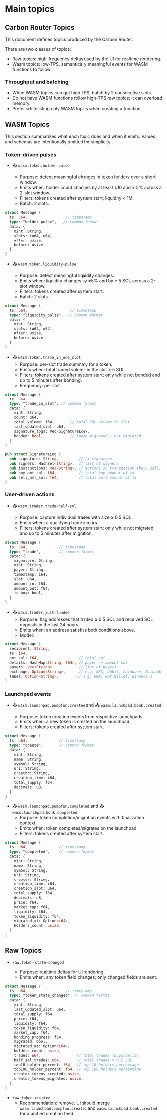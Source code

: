 # Main topics

## Carbon Router Topics

This document defines topics produced by the Carbon Router.

There are two classes of topics:

- Raw topics: high-frequency deltas used by the UI for realtime rendering.
- Wasm topics: low-TPS, semantically meaningful events for WASM functions to follow.

### Throughput and batching

- When WASM topics can get high TPS, batch by 2 consecutive slots.
- Do not have WASM functions follow high-TPS raw topics; it can overload memory.
- Prefer whitelisting only WASM topics when creating a function.

## WASM Topics

This section summarizes what each topic does and when it emits. Values and schemas are intentionally omitted for simplicity.

### Token-driven pulses

- 📤 `wasm.token.holder-pulse`

  - Purpose: detect meaningful changes in token holders over a short window.
  - Emits when: holder count changes by at least ±10 and ≥ 5% across a 2-slot window.
  - Filters: tokens created after system start; liquidity < 1M.
  - Batch: 2 slots.

```rust
struct Message {
  ts: u64,                 // timestamp
  type: "holder_pulse",   // common format
  data: {
    mint: String,
    slots: (u64, u64),
    after: usize,
    before: usize,
  }
}
```

- 📤 `wasm.token.liquidity-pulse`

  - Purpose: detect meaningful liquidity changes.
  - Emits when: liquidity changes by ±5% and by ≥ 5 SOL across a 2-slot window.
  - Filters: tokens created after system start.
  - Batch: 2 slots.

```rust
struct Message {
  ts: u64,                   // timestamp
  type: "liquidity_pulse",  // common format
  data: {
    mint: String,
    slots: (u64, u64),
    after: usize,
    before: usize,
  }
}
```

- 📤 `wasm.token.trade_in_one_slot`
  - Purpose: per-slot trade summary for a token.
  - Emits when: total traded volume in the slot ≥ 5 SOL.
  - Filters: tokens created after system start; only while not bonded and up to 5 minutes after bonding.
  - Frequency: per slot.

```rust
struct Message {
  ts: u64,
  type: "trade_in_slot", // common format
  data: {
    mint: String,
    count: u64,
    total_volume: f64,       // total SOL volume in slot
    last_updated_slot: u64,
    signature_logs: Vec<SignatureLog>,
    bonded: bool,            // token migrated / not migrated
  }
}

pub struct SignatureLog {
  pub signature: String,         // tx signature
  pub signers: HashSet<String>,  // list of signers
  pub instructions: Vec<String>, // actions in transaction (buy, sell, create)
  pub buy_amt_sol: f64,          // total buy amount of tx
  pub sell_amt_sol: f64,         // total sell amount of tx
}
```

### User-driven actions

- 📤 `wasm.trader.trade-half-sol`

  - Purpose: capture individual trades with size ≥ 0.5 SOL.
  - Emits when: a qualifying trade occurs.
  - Filters: tokens created after system start; only while not migrated and up to 5 minutes after migration.

```rust
struct Message {
  ts: u64,              // timestamp
  type: "trade",        // common format
  data: {
    signature: String,
    mint: String,
    payer: String,
    timestamp: i64,
    slot: u64,
    amount_in: f64,
    amount_out: f64,
    is_buy: bool,
  }
}
```

- 📤 `wasm.trader.just-funded`
  - Purpose: flag addresses that traded ≥ 0.5 SOL and received SOL deposits in the last 24 hours.
  - Emits when: an address satisfies both conditions above.
  - Model:

```rust
struct Message {
  recipient: String,
  ts: i64,
  amt_sol: f64,                  // total sol
  details: HashMap<String, f64>, // payer -> amount sol
  payers: Vec<String>,           // list of payers
  exchange: Option<String>,      // e.g. OKX, Upbit, Coinbase, Bithumb, Kucoin, Bitfinex, Kraken, Crypto.com
  label: Option<String>,        // e.g. OKX: Hot Wallet, Binance 1
}
```

### Launchpad events

- 📤 `wasm.launchpad.pumpfun.created` and 📤 `wasm.launchpad.bonk.created`

  - Purpose: token creation events from respective launchpads.
  - Emits when: a new token is created on the launchpad.
  - Filters: tokens created after system start.

```rust
struct Message {
  ts: u64,              // timestamp
  type: "create",       // common format
  data: {
    mint: String,
    name: String,
    symbol: String,
    uri: String,
    creator: String,
    creation_time: i64,
    total_supply: f64,
    decimals: u8,
  }
}
```

- 📤 `wasm.launchpad.pumpfun.completed` and 📤 `wasm.launchpad.bonk.completed`
  - Purpose: token completion/migration events with finalization context.
  - Emits when: token completes/migrates on the launchpad.
  - Filters: tokens created after system start.

```rust
struct Message {
  ts: u64,              // timestamp
  type: "completed",    // common format
  data: {
    mint: String,
    name: String,
    symbol: String,
    uri: String,
    creator: String,
    creation_time: i64,
    creation_slot: u64,
    total_supply: f64,
    decimals: u8,
    price: f64,
    market_cap: f64,
    liquidity: f64,
    token_liquidity: f64,
    migrated_at: Option<i64>,
    holders_count: usize,
  }
}
```

## Raw Topics

- `raw.token-state-changed`

  - Purpose: realtime deltas for UI rendering.
  - Emits when: any token field changes; only changed fields are sent.

```rust
struct Message {
  ts: u64,                 // timestamp
  type: "token_state_changed", // common format
  data: {
    mint: String,
    last_updated_slot: u64,
    total_supply: f64,
    price: f64,
    liquidity: f64,
    token_liquidity: f64,
    market_cap: f64,
    bonding_progress: f64,
    migrated: bool,
    migrated_at: Option<i64>,
    holders_count: usize,
    trades: u64,                // total trades (buys/sells)
    half_sol_trades: u64,       // total trades > 0.5 SOL
    top10_holder_percent: f64,  // top 10 holders percentage
    top100_holder_percent: f64, // top 100 holders percentage
    creator_tokens_created: usize,
    creator_tokens_migrated: usize,
  }
}
```

- `raw.token_created`
  - Recommendation: remove. UI should merge `wasm.launchpad.pumpfun.created` and `wasm.launchpad.bonk.created` for a unified creation feed.
